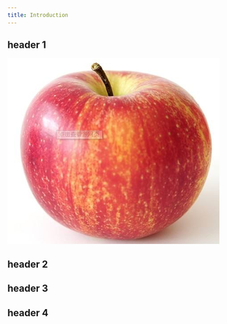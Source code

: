 ```yaml
---
title: Introduction
---
```

## header 1
![Image of Apple](./apple.png)
## header 2

## header 3

## header 4